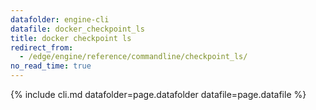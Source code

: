 ```yaml
---
datafolder: engine-cli
datafile: docker_checkpoint_ls
title: docker checkpoint ls
redirect_from:
  - /edge/engine/reference/commandline/checkpoint_ls/
no_read_time: true
---
```

<!--
Sorry, but the contents of this page are automatically generated from
Docker's source code. If you want to suggest a change to the text that appears
here, you'll need to find the string by searching this repo:

https://github.com/docker/cli
-->
{% include cli.md datafolder=page.datafolder datafile=page.datafile %}
